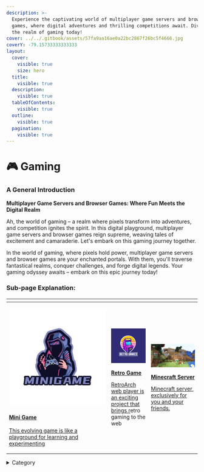 ```yaml
---
description: >-
  Experience the captivating world of multiplayer game servers and browser
  games, where digital adventures and thrilling competitions await. Dive into
  the realm of gaming today!
cover: ../../.gitbook/assets/57fa9aa16ae0a22bc2867f26bc5f4666.jpg
coverY: -79.15733333333333
layout:
  cover:
    visible: true
    size: hero
  title:
    visible: true
  description:
    visible: true
  tableOfContents:
    visible: true
  outline:
    visible: true
  pagination:
    visible: true
---
```


# 🎮 Gaming

### **A General Introduction**

**Multiplayer Game Servers and Browser Games: Where Fun Meets the Digital Realm**

Ah, the world of gaming – a realm where pixels transform into adventures, and competition ignites the spirit. In this digital playground, multiplayer game servers and browser games reign supreme, weaving tales of excitement and camaraderie. Let's embark on this gaming journey together.



In the world of gaming, where pixels hold power, multiplayer game servers and browser games are your enchanted portals. With them, you'll traverse fantastical realms, conquer challenges, and forge digital legends. Your gaming odyssey awaits – embark on this epic journey today!

### Sub-page Explanation:

####

<table><thead><tr><th width="255"></th><th></th><th></th></tr></thead><tbody><tr><td><p></p><p><img src="../../.gitbook/assets/image (6).png" alt=""> </p><h4>  <a href="https://docs.scaleinfinite.fr/demo-deployment/gaming/mini-game-deployment">Mini Game</a></h4><p></p><p><a href="https://docs.scaleinfinite.fr/demo-deployment/gaming/mini-game-deployment">This evolving game is like a playground for learning and experimenting</a></p></td><td><p><img src="../../.gitbook/assets/image (7).png" alt="" data-size="original"></p><p> <a href="https://docs.scaleinfinite.fr/demo-deployment/gaming/retro-game-deployment"> <strong>Retro Game</strong></a></p><p></p><p><a href="https://docs.scaleinfinite.fr/demo-deployment/gaming/retro-game-deployment"> RetroArch web player is an exciting project that brings r</a>etro gaming to the web</p></td><td><p> <img src="../../.gitbook/assets/image (14).png" alt=""></p><p></p><p></p><p></p><p></p><p><a href="https://docs.scaleinfinite.fr/demo-deployment/gaming/minecraft-server"><strong>Minecraft Server</strong></a></p><p></p><p></p><p><a href="https://docs.scaleinfinite.fr/demo-deployment/gaming/minecraft-server">Minecraft server, exclusively for you and your friends.</a></p></td></tr></tbody></table>

<details>

<summary>Category</summary>

Kubernetes, cloud computing, DevOps, cloud services, hosting platform, container orchestration, cloud infrastructure, cloud deployment, cloud management, cloud technology, cloud solutions, gaming

</details>
